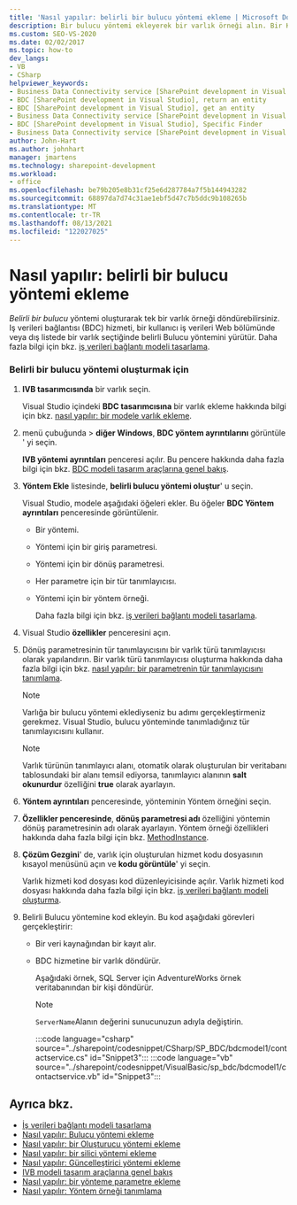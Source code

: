 ```yaml
---
title: 'Nasıl yapılır: belirli bir bulucu yöntemi ekleme | Microsoft Docs'
description: Bir bulucu yöntemi ekleyerek bir varlık örneği alın. Bir Kullanıcı bir iş verileri Web bölümünde veya dış listede bir varlık seçtiğinde BDC hizmeti yöntemi çağırır.
ms.custom: SEO-VS-2020
ms.date: 02/02/2017
ms.topic: how-to
dev_langs:
- VB
- CSharp
helpviewer_keywords:
- Business Data Connectivity service [SharePoint development in Visual Studio], Specific Finder
- BDC [SharePoint development in Visual Studio], return an entity
- BDC [SharePoint development in Visual Studio], get an entity
- Business Data Connectivity service [SharePoint development in Visual Studio], return an entity
- BDC [SharePoint development in Visual Studio], Specific Finder
- Business Data Connectivity service [SharePoint development in Visual Studio], get an entity
author: John-Hart
ms.author: johnhart
manager: jmartens
ms.technology: sharepoint-development
ms.workload:
- office
ms.openlocfilehash: be79b205e8b31cf25e6d287784a7f5b144943282
ms.sourcegitcommit: 68897da7d74c31ae1ebf5d47c7b5ddc9b108265b
ms.translationtype: MT
ms.contentlocale: tr-TR
ms.lasthandoff: 08/13/2021
ms.locfileid: "122027025"
---
```

# <a name="how-to-add-a-specific-finder-method"></a>Nasıl yapılır: belirli bir bulucu yöntemi ekleme
  *Belirli bir bulucu* yöntemi oluşturarak tek bir varlık örneği döndürebilirsiniz. Iş verileri bağlantısı (BDC) hizmeti, bir kullanıcı iş verileri Web bölümünde veya dış listede bir varlık seçtiğinde belirli Bulucu yöntemini yürütür. Daha fazla bilgi için bkz. [iş verileri bağlantı modeli tasarlama](../sharepoint/designing-a-business-data-connectivity-model.md).

### <a name="to-create-a-specific-finder-method"></a>Belirli bir bulucu yöntemi oluşturmak için

1. **IVB tasarımcısında** bir varlık seçin.

    Visual Studio içindeki **BDC tasarımcısına** bir varlık ekleme hakkında bilgi için bkz. [nasıl yapılır: bir modele varlık ekleme](../sharepoint/how-to-add-an-entity-to-a-model.md).

2. menü çubuğunda   >  **diğer Windows**, **BDC yöntem ayrıntılarını** görüntüle ' yi seçin.

    **IVB yöntemi ayrıntıları** penceresi açılır. Bu pencere hakkında daha fazla bilgi için bkz. [BDC modeli tasarım araçlarına genel bakış](../sharepoint/bdc-model-design-tools-overview.md).

3. **Yöntem Ekle** listesinde, **belirli bulucu yöntemi oluştur**' u seçin.

    Visual Studio, modele aşağıdaki öğeleri ekler. Bu öğeler **BDC Yöntem ayrıntıları** penceresinde görüntülenir.

   - Bir yöntemi.

   - Yöntemi için bir giriş parametresi.

   - Yöntemi için bir dönüş parametresi.

   - Her parametre için bir tür tanımlayıcısı.

   - Yöntemi için bir yöntem örneği.

     Daha fazla bilgi için bkz. [iş verileri bağlantı modeli tasarlama](../sharepoint/designing-a-business-data-connectivity-model.md).

4. Visual Studio **özellikler** penceresini açın.

5. Dönüş parametresinin tür tanımlayıcısını bir varlık türü tanımlayıcısı olarak yapılandırın. Bir varlık türü tanımlayıcısı oluşturma hakkında daha fazla bilgi için bkz. [nasıl yapılır: bir parametrenin tür tanımlayıcısını tanımlama](../sharepoint/how-to-define-the-type-descriptor-of-a-parameter.md).

   > [!NOTE]
   > Varlığa bir bulucu yöntemi eklediyseniz bu adımı gerçekleştirmeniz gerekmez. Visual Studio, bulucu yönteminde tanımladığınız tür tanımlayıcısını kullanır.

   > [!NOTE]
   > Varlık türünün tanımlayıcı alanı, otomatik olarak oluşturulan bir veritabanı tablosundaki bir alanı temsil ediyorsa, tanımlayıcı alanının **salt okunurdur** özelliğini **true** olarak ayarlayın.

6. **Yöntem ayrıntıları** penceresinde, yönteminin Yöntem örneğini seçin.

7. **Özellikler penceresinde**, **dönüş parametresi adı** özelliğini yöntemin dönüş parametresinin adı olarak ayarlayın. Yöntem örneği özellikleri hakkında daha fazla bilgi için bkz. [MethodInstance](/previous-versions/office/developer/sharepoint-2010/ee556838(v=office.14)).

8. **Çözüm Gezgini**' de, varlık için oluşturulan hizmet kodu dosyasının kısayol menüsünü açın ve **kodu görüntüle**' yi seçin.

    Varlık hizmeti kod dosyası kod düzenleyicisinde açılır. Varlık hizmeti kod dosyası hakkında daha fazla bilgi için bkz. [iş verileri bağlantı modeli oluşturma](../sharepoint/creating-a-business-data-connectivity-model.md).

9. Belirli Bulucu yöntemine kod ekleyin. Bu kod aşağıdaki görevleri gerçekleştirir:

   - Bir veri kaynağından bir kayıt alır.

   - BDC hizmetine bir varlık döndürür.

     Aşağıdaki örnek, SQL Server için AdventureWorks örnek veritabanından bir kişi döndürür.

     > [!NOTE]
     > `ServerName`Alanın değerini sunucunuzun adıyla değiştirin.

     :::code language="csharp" source="../sharepoint/codesnippet/CSharp/SP_BDC/bdcmodel1/contactservice.cs" id="Snippet3":::
     :::code language="vb" source="../sharepoint/codesnippet/VisualBasic/sp_bdc/bdcmodel1/contactservice.vb" id="Snippet3":::

## <a name="see-also"></a>Ayrıca bkz.
- [İş verileri bağlantı modeli tasarlama](../sharepoint/designing-a-business-data-connectivity-model.md)
- [Nasıl yapılır: Bulucu yöntemi ekleme](../sharepoint/how-to-add-a-finder-method.md)
- [Nasıl yapılır: bir Oluşturucu yöntemi ekleme](../sharepoint/how-to-add-a-creator-method.md)
- [Nasıl yapılır: bir silici yöntemi ekleme](../sharepoint/how-to-add-a-deleter-method.md)
- [Nasıl yapılır: Güncelleştirici yöntemi ekleme](../sharepoint/how-to-add-an-updater-method.md)
- [IVB modeli tasarım araçlarına genel bakış](../sharepoint/bdc-model-design-tools-overview.md)
- [Nasıl yapılır: bir yönteme parametre ekleme](../sharepoint/how-to-add-a-parameter-to-a-method.md)
- [Nasıl yapılır: Yöntem örneği tanımlama](../sharepoint/how-to-define-a-method-instance.md)
